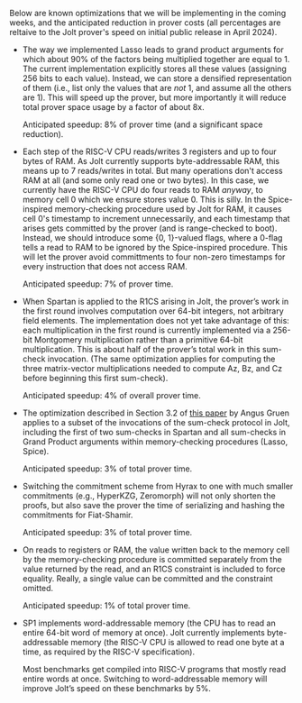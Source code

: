 Below are known optimizations that we will be implementing in the coming weeks, and the anticipated reduction in prover costs (all percentages are reltaive to the Jolt prover's speed on initial public release in April 2024). 

- The way we implemented Lasso leads to grand product arguments for which about 90% of the factors being multiplied together are equal to 1. The current implementation explicitly stores all these values (assigning 256 bits to each value). Instead, we can store a densified representation of them (i.e., list only the values that are _not_ 1, and assume all the others are 1). This will speed up the prover, but more importantly it will reduce total prover space usage by a factor of about 8x. 

    Anticipated speedup: 8% of prover time (and a significant space reduction).

- Each step of the RISC-V CPU reads/writes 3 registers and up to four bytes of RAM. As Jolt currently supports byte-addressable RAM, this means up to 7 reads/writes in total. But many operations don't access RAM at all (and some only read one or two bytes). In this case, we currently have the RISC-V CPU do four reads to RAM _anyway_, to memory cell 0 which we ensure stores value 0. This is silly. In the Spice-inspired memory-checking procedure used by Jolt for RAM, it causes cell 0's timestamp to increment unnecessarily, and each timestamp that arises gets committed by the prover (and is range-checked to boot). Instead, we should introduce some {0, 1}-valued flags, where a 0-flag tells a read to RAM to be ignored by the Spice-inspired procedure. This will let the prover avoid committments to four non-zero timestamps for every instruction that does not access RAM.  

    Anticipated speedup: 7% of prover time. 

- When Spartan is applied to the R1CS arising in Jolt, the prover’s work in the first round involves computation over 64-bit integers, not arbitrary field elements. The implementation does not yet take advantage of this: each multiplication in the first round is currently implemented via a 256-bit Montgomery multiplication rather than a primitive 64-bit multiplication. This is about half of the prover’s total work in this sum-check invocation. (The same optimization applies for computing the three matrix-vector multiplications needed to compute Az, Bz, and Cz before beginning this first sum-check).  

    Anticipated speedup: 4% of overall prover time. <check>

- The optimization described in Section 3.2 of [this paper](https://eprint.iacr.org/2024/108.pdf) by Angus Gruen applies to a subset of the invocations of the sum-check protocol in Jolt, including the first of two sum-checks in Spartan and all sum-checks in Grand Product arguments within memory-checking procedures (Lasso, Spice). 

    Anticipated speedup: 3% of total prover time.

- Switching the commitment scheme from Hyrax to one with much smaller commitments (e.g., HyperKZG, Zeromorph) will not only shorten the proofs, but also save the prover the time of serializing and hashing the commitments for Fiat-Shamir.

    Anticipated speedup: 3% of total prover time. 

- On reads to registers or RAM, the value written back to the memory cell by the memory-checking procedure is committed separately from the value returned by the read, and an R1CS constraint is included to force equality. Really, a single value can be committed and the constraint omitted.  

    Anticipated speedup: 1% of total prover time. 

- SP1 implements word-addressable memory (the CPU has to read an entire 64-bit word of memory at once). Jolt currently implements byte-addressable memory (the RISC-V CPU is allowed to read one byte at a time, as required by the RISC-V specification). 

    Most benchmarks get compiled into RISC-V programs that mostly read entire words at once. Switching to word-addressable memory will improve Jolt’s speed on these benchmarks by 5%. 

